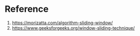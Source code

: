 # Reference

1. https://morizatta.com/algorithm-sliding-window/  
2. https://www.geeksforgeeks.org/window-sliding-technique/